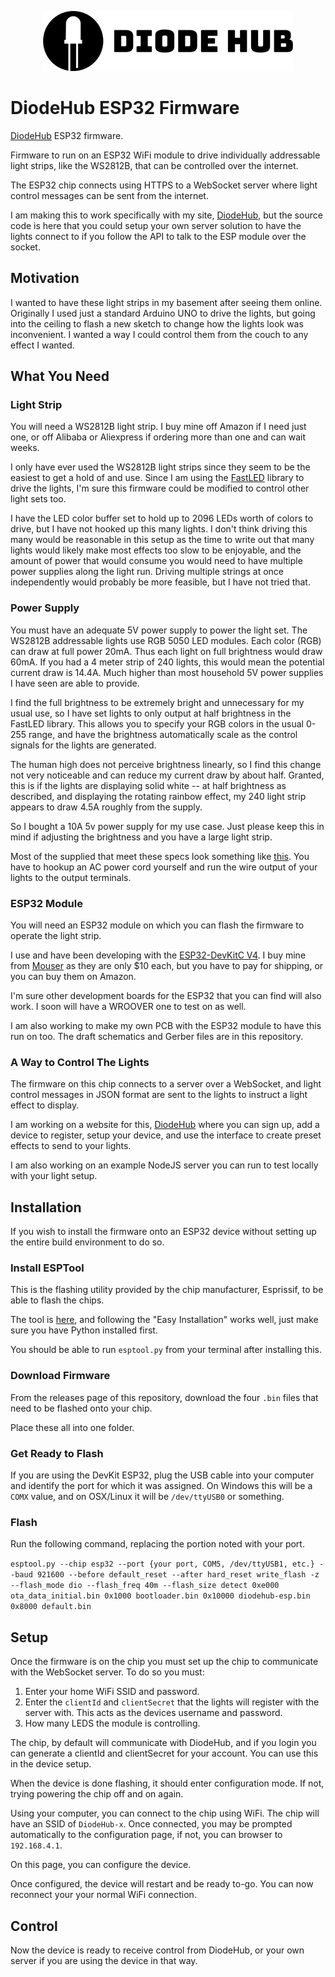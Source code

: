 <p align="center">
  <img src="img/diodehub.png" alt="DiodeHub Logo"/>
</p>

# DiodeHub ESP32 Firmware

[DiodeHub](https://diodehub.com) ESP32 firmware.

Firmware to run on an ESP32 WiFi module to drive individually addressable light strips, like the WS2812B, that can be controlled over the internet.

The ESP32 chip connects using HTTPS to a WebSocket server where light control messages can be sent from the internet.

I am making this to work specifically with my site, [DiodeHub](https://diodehub.com), but the source code is here that you could setup your own server solution to have the lights connect to if you follow the API to talk to the ESP module over the socket.

## Motivation

I wanted to have these light strips in my basement after seeing them online. Originally I used just a standard Arduino UNO to drive the lights, but going into the ceiling to flash a new sketch to change how the lights look was inconvenient. I wanted a way I could control them from the couch to any effect I wanted.

## What You Need

### Light Strip

You will need a WS2812B light strip. I buy mine off Amazon if I need just one, or off Alibaba or Aliexpress if ordering more than one and can wait weeks.

I only have ever used the WS2812B light strips since they seem to be the easiest to get a hold of and use. Since I am using the [FastLED](http://fastled.io/) library to drive the lights, I'm sure this firmware could be modified to control other light sets too.

I have the LED color buffer set to hold up to 2096 LEDs worth of colors to drive, but I have not hooked up this many lights. I don't think driving this many would be reasonable in this setup as the time to write out that many lights would likely make most effects too slow to be enjoyable, and the amount of power that would consume you would need to have multiple power supplies along the light run. Driving multiple strings at once independently would probably be more feasible, but I have not tried that.


### Power Supply

You must have an adequate 5V power supply to power the light set. The WS2812B addressable lights use RGB 5050 LED modules. Each color (RGB) can draw at full power 20mA. Thus each light on full brightness would draw 60mA. If you had a 4 meter strip of 240 lights, this would mean the potential current draw is 14.4A. Much higher than most household 5V power supplies I have seen are able to provide.

I find the full brightness to be extremely bright and unnecessary for my usual use, so I have set lights to only output at half brightness in the FastLED library. This allows you to specify your RGB colors in the usual 0-255 range, and have the brightness automatically scale as the control signals for the lights are generated.

The human high does not perceive brightness linearly, so I find this change not very noticeable and can reduce my current draw by about half. Granted, this is if the lights are displaying solid white -- at half brightness as described, and displaying the rotating rainbow effect, my 240 light strip appears to draw 4.5A roughly from the supply.

So I bought a 10A 5v power supply for my use case. Just please keep this in mind if adjusting the brightness and you have a large light strip.

Most of the supplied that meet these specs look something like [this](https://www.amazon.com/Aiposen-Transformer-Security-Computer-Project/dp/B01B1QKLR8/ref=sr_1_2_sspa?crid=35EZ0OVPPORZS&keywords=5v+10a+power+supply&qid=1551851169&s=gateway&sprefix=5v+10a%2Caps%2C194&sr=8-2-spons&psc=1). You have to hookup an AC power cord yourself and run the wire output of your lights to the output terminals.

### ESP32 Module

You will need an ESP32 module on which you can flash the firmware to operate the light strip.

I use and have been developing with the [ESP32-DevKitC V4](https://docs.espressif.com/projects/esp-idf/en/latest/get-started/get-started-devkitc.html). I buy mine from [Mouser](https://www.mouser.com/) as they are only $10 each, but you have to pay for shipping, or you can buy them on Amazon.

I'm sure other development boards for the ESP32 that you can find will also work. I soon will have a WROOVER one to test on as well.

I am also working to make my own PCB with the ESP32 module to have this run on too. The draft schematics and Gerber files are in this repository.

### A Way to Control The Lights

The firmware on this chip connects to a server over a WebSocket, and light control messages in JSON format are sent to the lights to instruct a light effect to display.

I am working on a website for this, [DiodeHub](https://diodehub.com) where you can sign up, add a device to register, setup your device, and use the interface to create preset effects to send to your lights.

I am also working on an example NodeJS server you can run to test locally with your light setup.

## Installation

If you wish to install the firmware onto an ESP32 device without setting up the entire build environment to do so.

### Install ESPTool

This is the flashing utility provided by the chip manufacturer, Esprissif, to be able to flash the chips.

The tool is [here](https://github.com/espressif/esptool), and following the "Easy Installation" works well, just make sure you have Python installed first.

You should be able to run `esptool.py` from your terminal after installing this.

### Download Firmware

From the releases page of this repository, download the four `.bin` files that need to be flashed onto your chip.

Place these all into one folder.

### Get Ready to Flash

If you are using the DevKit ESP32, plug the USB cable into your computer and identify the port for which it was assigned. On Windows this will be a `COMX` value, and on OSX/Linux it will be `/dev/ttyUSB0` or something.

### Flash

Run the following command, replacing the portion noted with your port.

`esptool.py --chip esp32 --port {your port, COM5, /dev/ttyUSB1, etc.} --baud 921600 --before default_reset --after hard_reset write_flash -z --flash_mode dio --flash_freq 40m --flash_size detect 0xe000 ota_data_initial.bin 0x1000 bootloader.bin 0x10000 diodehub-esp.bin 0x8000 default.bin`

## Setup

Once the firmware is on the chip you must set up the chip to communicate with the WebSocket server. To do so you must:

1. Enter your home WiFi SSID and password.
2. Enter the `clientId` and `clientSecret` that the lights will register with the server with. This acts as the devices username and password.
3. How many LEDS the module is controlling.

The chip, by default will communicate with DiodeHub, and if you login you can generate a clientId and clientSecret for your account. You can use this in the device setup.

When the device is done flashing, it should enter configuration mode. If not, trying powering the chip off and on again.

Using your computer, you can connect to the chip using WiFi. The chip will have an SSID of `DiodeHub-x`. Once connected, you may be prompted automatically to the configuration page, if not, you can browser to `192.168.4.1`.

On this page, you can configure the device.

Once configured, the device will restart and be ready to-go. You can now reconnect your your normal WiFi connection.

## Control

Now the device is ready to receive control from DiodeHub, or your own server if you are using the device in that way.
